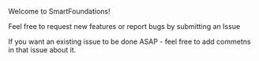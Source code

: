 Welcome to SmartFoundations!

Feel free to request new features or report bugs by submitting an Issue  

If you want an existing issue to be done ASAP - feel free to add commetns in that issue about it.
